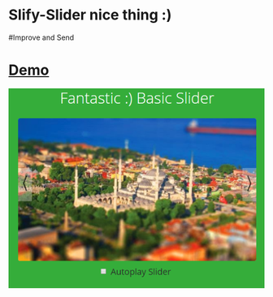 # Slify-Slider nice thing :)

#Improve and Send

# [Demo](https://saydax.github.io/slify-slider/)

![alt text](https://raw.githubusercontent.com/saydax/slify-slider/master/img/demo.png)


